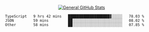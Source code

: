 <p align="center">
  <a href="https://github.com/AndyDevv">
    <img src="https://github-readme-stats.vercel.app/api?username=AndyDevv&custom_title=General%20GitHub%20Stats&theme=aura_dark" alt="General GitHub Stats">
  </a>
</p>

<!--START_SECTION:waka-->

```text
TypeScript   9 hrs 42 mins   ███████████████████▓░░░░░   78.03 %
JSON         59 mins         ██░░░░░░░░░░░░░░░░░░░░░░░   08.02 %
Other        58 mins         ██░░░░░░░░░░░░░░░░░░░░░░░   07.85 %
```

<!--END_SECTION:waka-->
